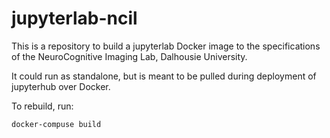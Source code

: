 # jupyterlab-ncil

This is a repository to build a jupyterlab Docker image to the specifications of the NeuroCognitive Imaging Lab, Dalhousie University. 

It could run as standalone, but is meant to be pulled during deployment of jupyterhub over Docker.

To rebuild, run:

`docker-compuse build`